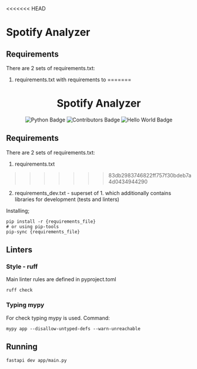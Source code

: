 <<<<<<< HEAD
# Spotify Analyzer

## Requirements
There are 2 sets of requirements.txt:
1. requirements.txt with requirements to 
=======
<h1 align="center">
  <strong>Spotify Analyzer</strong>
</h1>

<div align="center">
  <img src="https://img.shields.io/badge/Python-v3.11-yellow" alt="Python Badge">
  <img src="https://img.shields.io/badge/Contributors-3-green" alt="Contributors Badge">
  <img src="https://img.shields.io/badge/Version-0.0-red" alt="Hello World Badge">
</div>

## Requirements
There are 2 sets of requirements.txt:
1. requirements.txt
>>>>>>> 83db2983746822ff757f30bdeb7a4d0434944290
2. requirements_dev.txt - superset of 1. which additionally contains libraries
for development (tests and linters)

Installing;
```shell
pip install -r {requirements_file}
# or using pip-tools
pip-sync {requirements_file}
```

## Linters
### Style - ruff
Main linter rules are defined in pyproject.toml
```shell
ruff check
```
### Typing mypy
For check typing mypy is used. Command:
```shell
mypy app --disallow-untyped-defs --warn-unreachable
```

## Running
```shell
fastapi dev app/main.py
```